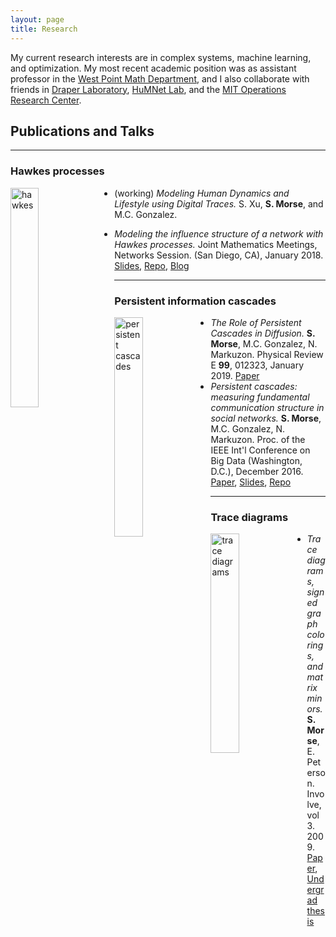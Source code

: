 ```yaml
---
layout: page
title: Research
---
```


My current research interests are in complex systems, machine learning, and optimization.  My most recent academic position was as assistant professor in the [West Point Math Department](https://www.usma.edu/math/SitePages/Math.aspx), and I also collaborate with friends in [Draper Laboratory](http://www.draper.com), [HuMNet Lab](http://humnetlab.mit.edu), and the [MIT Operations Research Center](https://orc.mit.edu).


## Publications and Talks

<hr>

### Hawkes processes

<img style="padding: 0 15px 0 0; float: left;" width="30%" src="{{ site.baseurl }}/images/example_multivar.png" alt="hawkes">

- (working) *Modeling Human Dynamics and Lifestyle using Digital Traces.* S. Xu, **S. Morse**, and M.C. Gonzalez.

- *Modeling the influence structure of a network with Hawkes processes.* Joint Mathematics Meetings, Networks Session.  (San Diego, CA), January 2018. <a href="{{ site.baseurl }}/docs/JMM18_slides.pdf">Slides</a>,  <a href="https://github.com/stmorse/hawkes">Repo</a>,
<a href="https://stmorse.github.io/journal/Hawkes-python.html">Blog</a> 


<hr>

### Persistent information cascades

<img align="left" width="30%" src="{{ site.baseurl }}/images/persistent.png" alt="persistent cascades">

- *The Role of Persistent Cascades in Diffusion.*  **S. Morse**, M.C. Gonzalez, N. Markuzon.  Physical Review E **99**, 012323, January 2019.  <a href="{{ site.baseurl }}/docs/BigD348.pdf">Paper</a> 
- *Persistent cascades: measuring fundamental communication structure in social networks.* **S. Morse**, M.C. Gonzalez, N. Markuzon.  Proc. of the IEEE Int'l Conference on Big Data (Washington, D.C.), December 2016. <a href="{{ site.baseurl }}/docs/BigD348.pdf">Paper</a>, <a href="{{ site.baseurl }}/docs/persistent-cascades-ieee.pdf">Slides</a>, <a href="https://github.com/stmorse/cascades">Repo</a>  


<hr>

### Trace diagrams

<img align="left" width="30%" src="{{ site.baseurl }}/images/diagrams.png" alt="trace diagrams">

- *Trace diagrams, signed graph colorings, and matrix minors.* **S. Morse**, E. Peterson. Involve, vol 3. 2009. <a href="{{ site.baseurl }}/docs/tracediagrams.pdf">Paper</a>, <a href="{{ site.baseurl }}/docs/mainthesis.pdf">Undergrad thesis</a>
